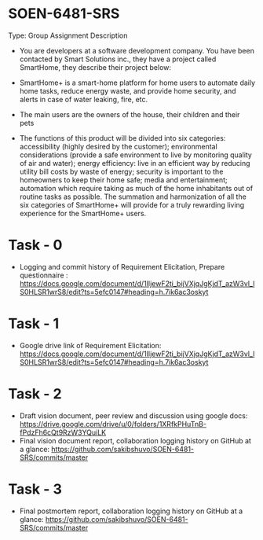 # SOEN-6481-SRS
Type: Group Assignment
Description

- You are developers at a software development company. You have been contacted by Smart Solutions inc., they have a project called SmartHome, they describe their project below:

- SmartHome+ is a smart-home platform for home users to automate daily home tasks,  reduce energy waste,  and provide home security, and alerts in case of water leaking, fire, etc.
- The main users are the owners of the house, their children and their pets
- The functions of this product will be divided into six categories: accessibility (highly desired by the customer); environmental considerations (provide a safe environment to live by monitoring quality of air and water); energy efficiency: live in an efficient way by reducing utility bill costs by waste of energy; security is important to the homeowners to keep their home safe; media and entertainment; automation which require taking as much of the home inhabitants out of routine tasks as possible.  The summation and harmonization of all the six categories of SmartHome+ will provide for a truly rewarding living experience for the SmartHome+ users.

# Task - 0
- Logging and commit history of Requirement Elicitation, Prepare questionnaire : https://docs.google.com/document/d/1IljewF2ti_bijVXjqJgKjdT_azW3vl_lS0HLSR1wrS8/edit?ts=5efc0147#heading=h.7ik6ac3oskyt

# Task - 1
- Google drive link of Requirement Elicitation: https://docs.google.com/document/d/1IljewF2ti_bijVXjqJgKjdT_azW3vl_lS0HLSR1wrS8/edit?ts=5efc0147#heading=h.7ik6ac3oskyt
 
# Task - 2
- Draft vision document, peer review and discussion using google docs: https://drive.google.com/drive/u/0/folders/1XRfkPHuTnB-fPdzFh6cQt9RzW3YQuiLK
- Final vision document report, collaboration logging history on GitHub at a glance:
https://github.com/sakibshuvo/SOEN-6481-SRS/commits/master

# Task - 3
- Final postmortem report, collaboration logging history on GitHub at a glance:
https://github.com/sakibshuvo/SOEN-6481-SRS/commits/master
